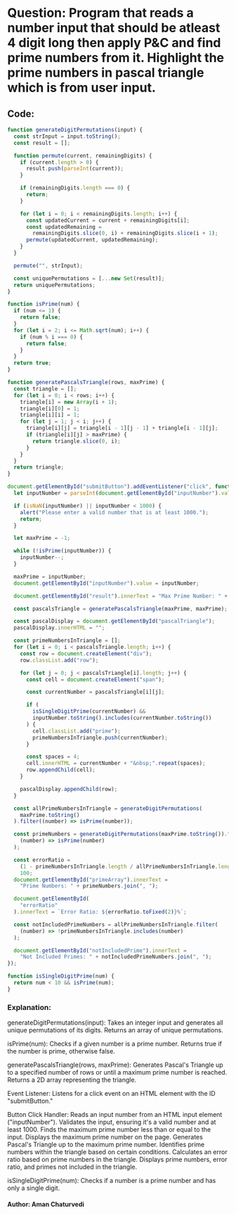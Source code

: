 # Question: Program that reads a number input that should be atleast 4 digit long then apply P&C and find prime numbers from it. Highlight the prime numbers in pascal triangle which is from user input.

## Code: 
```javascript
function generateDigitPermutations(input) {
  const strInput = input.toString();
  const result = [];

  function permute(current, remainingDigits) {
    if (current.length > 0) {
      result.push(parseInt(current));
    }

    if (remainingDigits.length === 0) {
      return;
    }

    for (let i = 0; i < remainingDigits.length; i++) {
      const updatedCurrent = current + remainingDigits[i];
      const updatedRemaining =
        remainingDigits.slice(0, i) + remainingDigits.slice(i + 1);
      permute(updatedCurrent, updatedRemaining);
    }
  }

  permute("", strInput);

  const uniquePermutations = [...new Set(result)];
  return uniquePermutations;
}

function isPrime(num) {
  if (num <= 1) {
    return false;
  }
  for (let i = 2; i <= Math.sqrt(num); i++) {
    if (num % i === 0) {
      return false;
    }
  }
  return true;
}

function generatePascalsTriangle(rows, maxPrime) {
  const triangle = [];
  for (let i = 0; i < rows; i++) {
    triangle[i] = new Array(i + 1);
    triangle[i][0] = 1;
    triangle[i][i] = 1;
    for (let j = 1; j < i; j++) {
      triangle[i][j] = triangle[i - 1][j - 1] + triangle[i - 1][j];
      if (triangle[i][j] > maxPrime) {
        return triangle.slice(0, i);
      }
    }
  }
  return triangle;
}
```
```javascript
document.getElementById("submitButton").addEventListener("click", function () {
  let inputNumber = parseInt(document.getElementById("inputNumber").value);

  if (isNaN(inputNumber) || inputNumber < 1000) {
    alert("Please enter a valid number that is at least 1000.");
    return;
  }

  let maxPrime = -1;

  while (!isPrime(inputNumber)) {
    inputNumber--;
  }

  maxPrime = inputNumber;
  document.getElementById("inputNumber").value = inputNumber;

  document.getElementById("result").innerText = "Max Prime Number: " + maxPrime;

  const pascalsTriangle = generatePascalsTriangle(maxPrime, maxPrime);

  const pascalDisplay = document.getElementById("pascalTriangle");
  pascalDisplay.innerHTML = "";

  const primeNumbersInTriangle = [];
  for (let i = 0; i < pascalsTriangle.length; i++) {
    const row = document.createElement("div");
    row.classList.add("row");

    for (let j = 0; j < pascalsTriangle[i].length; j++) {
      const cell = document.createElement("span");

      const currentNumber = pascalsTriangle[i][j];

      if (
        isSingleDigitPrime(currentNumber) &&
        inputNumber.toString().includes(currentNumber.toString())
      ) {
        cell.classList.add("prime");
        primeNumbersInTriangle.push(currentNumber);
      }

      const spaces = 4;
      cell.innerHTML = currentNumber + "&nbsp;".repeat(spaces);
      row.appendChild(cell);
    }

    pascalDisplay.appendChild(row);
  }

  const allPrimeNumbersInTriangle = generateDigitPermutations(
    maxPrime.toString()
  ).filter((number) => isPrime(number));

  const primeNumbers = generateDigitPermutations(maxPrime.toString()).filter(
    (number) => isPrime(number)
  );

  const errorRatio =
    (1 - primeNumbersInTriangle.length / allPrimeNumbersInTriangle.length) *
    100;
  document.getElementById("primeArray").innerText =
    "Prime Numbers: " + primeNumbers.join(", ");

  document.getElementById(
    "errorRatio"
  ).innerText = `Error Ratio: ${errorRatio.toFixed(2)}%`;

  const notIncludedPrimeNumbers = allPrimeNumbersInTriangle.filter(
    (number) => !primeNumbersInTriangle.includes(number)
  );

  document.getElementById("notIncludedPrime").innerText =
    "Not Included Primes: " + notIncludedPrimeNumbers.join(", ");
});

function isSingleDigitPrime(num) {
  return num < 10 && isPrime(num);
}
```



### Explanation:
generateDigitPermutations(input):
Takes an integer input and generates all unique permutations of its digits.
Returns an array of unique permutations.

isPrime(num):
Checks if a given number is a prime number.
Returns true if the number is prime, otherwise false.

generatePascalsTriangle(rows, maxPrime):
Generates Pascal's Triangle up to a specified number of rows or until a maximum prime number is reached.
Returns a 2D array representing the triangle.

Event Listener:
Listens for a click event on an HTML element with the ID "submitButton."

Button Click Handler:
Reads an input number from an HTML input element ("inputNumber").
Validates the input, ensuring it's a valid number and at least 1000.
Finds the maximum prime number less than or equal to the input.
Displays the maximum prime number on the page.
Generates Pascal's Triangle up to the maximum prime number.
Identifies prime numbers within the triangle based on certain conditions.
Calculates an error ratio based on prime numbers in the triangle.
Displays prime numbers, error ratio, and primes not included in the triangle.

isSingleDigitPrime(num):
Checks if a number is a prime number and has only a single digit.


#### Author: Aman Chaturvedi
